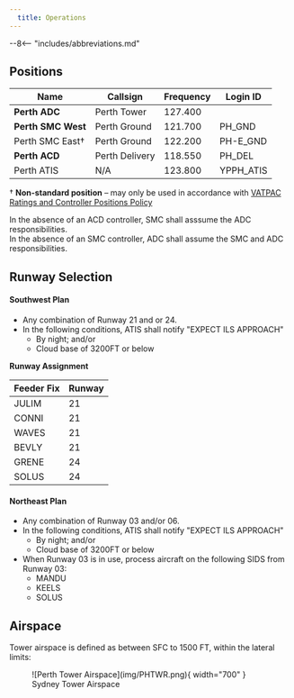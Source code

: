 ```yaml
---
  title: Operations
---
```


--8<-- "includes/abbreviations.md"

## Positions

| Name | Callsign | Frequency | Login ID |
| ---- | -------- | --------- | -------- |
| **Perth ADC** | Perth Tower | 127.400 | | PH_TWR |
| **Perth SMC West** | Perth Ground | 121.700 | PH_GND |
| Perth SMC East† | Perth Ground | 122.200 | PH-E_GND |
| **Perth ACD** | Perth Delivery | 118.550 | PH_DEL |
| Perth ATIS | N/A | 123.800 | YPPH_ATIS |

† **Non-standard position** – may only be used in accordance with [VATPAC Ratings and Controller Positions Policy](https://cdn.vatpac.org/documents/policy/Controller+Positions+and+Ratings+Policy+v5.2.pdf)

In the absence of an ACD controller, SMC shall asssume the ADC responsibilities.  
In the absence of an SMC controller, ADC shall assume the SMC and ADC responsibilities.

## Runway Selection

#### Southwest Plan

- Any combination of Runway 21 and or 24.
- In the following conditions, ATIS shall notify "EXPECT ILS APPROACH"
    - By night; and/or
    - Cloud base of 3200FT or below

**Runway Assignment**

| Feeder Fix | Runway |
| ---------- | ------ |
| JULIM | 21 |
| CONNI | 21 |
| WAVES | 21 |
| BEVLY | 21 | 
| GRENE | 24 |
| SOLUS | 24 |

#### Northeast Plan

- Any combination of Runway 03 and/or 06.
- In the following conditions, ATIS shall notify "EXPECT ILS APPROACH"
    - By night; and/or
    - Cloud base of 3200FT or below
- When Runway 03 is in use, process aircraft on the following SIDS from Runway 03:
    - MANDU
    - KEELS
    - SOLUS

## Airspace
Tower airspace is defined as between SFC to 1500 FT, within the lateral limits:

<figure markdown>
![Perth Tower Airspace](img/PHTWR.png){ width="700" }
  <figcaption>Sydney Tower Airspace</figcaption>
</figure>
